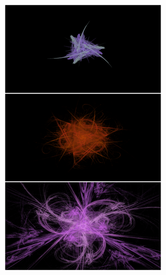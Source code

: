  <img src="https://github.com/ScarFace163/FractalFlame/blob/master/src/main/resources/fractal.png" />
 <img src="https://github.com/ScarFace163/FractalFlame/blob/master/src/main/resources/fractal1.png" />
 <img src="https://github.com/ScarFace163/FractalFlame/blob/master/src/main/resources/fractal2.png" />
